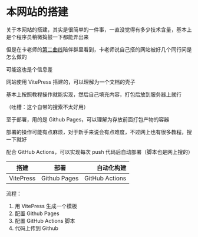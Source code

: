 # 本网站的搭建

关于本网站的搭建，其实是很简单的一件事，一直没觉得有多少技术含量，基本上是个程序员稍微捣鼓一下都能弄出来

但是在卡老师的[第二曲线](https://symbol.iamkasong.com/)陪伴群里看到，卡老师说自己搭的网站被好几个同行问是怎么做的

可能这也是个信息差

网站使用 VitePress 搭建的，可以理解为一个文档的壳子

基本上按照教程操作就能实现，然后自己填充内容，打包后放到服务器上就行

（吐槽：这个自带的搜索不太好用）

至于部署，用的是 Github Pages，可以理解为存放前面打包产物的容器

部署的操作可能有点麻烦，对于新手来说会有点难度，不过网上也有很多教程，搜一下就好

配合 GitHub Actions，可以实现每次 push 代码后自动部署（脚本也是网上搜的）

| 搭建      |     部署     |     自动化构建 |
| --------- | :----------: | -------------: |
| VitePress | Github Pages | GitHub Actions |

流程：

1. 用 VitePress 生成一个模板
2. 配置 Github Pages
3. 配置 GitHub Actions 脚本
4. 代码上传到 Github
